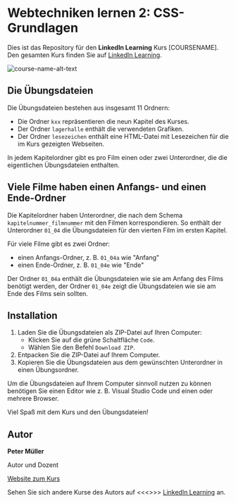 # Webtechniken lernen 2: CSS-Grundlagen

Dies ist das Repository für den **LinkedIn Learning** Kurs [COURSENAME]. Den gesamten Kurs finden Sie auf [LinkedIn Learning][lil-course-url].

![course-name-alt-text][lil-thumbnail-url]


## Die Übungsdateien 
Die Übungsdateien bestehen aus insgesamt 11 Ordnern: 

- Die Ordner `kxx` repräsentieren die neun Kapitel des Kurses.
- Der Ordner `lagerhalle` enthält die verwendeten Grafiken. 
- Der Ordner `lesezeichen` enthält eine HTML-Datei mit Lesezeichen für die im Kurs gezeigten Webseiten. 

In jedem Kapitelordner gibt es pro Film einen oder zwei Unterordner, die die eigentlichen Übungsdateien enthalten. 

## Viele Filme haben einen Anfangs- und einen Ende-Ordner 
Die Kapitelordner haben Unterordner, die nach dem Schema `kapitelnummer_filmnummer` mit den Filmen korrespondieren. So enthält der Unterordner `01_04` die Übungsdateien für den vierten Film im ersten Kapitel.

Für viele Filme gibt es zwei Ordner: 

- einen Anfangs-Ordner, z. B. `01_04a` wie "Anfang"
- einen Ende-Ordner, z. B. `01_04e` wie "Ende"

Der Ordner `01_04a` enthält die Übungsdateien wie sie am Anfang des Films benötigt werden, der Ordner `01_04e` zeigt die Übungsdateien wie sie am Ende des Films sein sollten. 


## Installation 
1. Laden Sie die Übungsdateien als ZIP-Datei auf Ihren Computer:   
    - Klicken Sie auf die grüne Schaltfläche `Code`.
    - Wählen Sie den Befehl `Download ZIP`. 
2. Entpacken Sie die ZIP-Datei auf Ihrem Computer. 
3. Kopieren Sie die Übungsdateien aus dem gewünschten Unterordner in einen Übungsordner. 

Um die Übungsdateien auf Ihrem Computer sinnvoll nutzen zu können benötigen Sie einen Editor wie z. B. Visual Studio Code und einen oder mehrere Browser. 

Viel Spaß mit dem Kurs und den Übungsdateien! 

## Autor
**Peter Müller**

Autor und Dozent

[Website zum Kurs](https://html-und-css.de/)

Sehen Sie sich andere Kurse des Autors auf <<<<Link aktualisieren>>>> [LinkedIn Learning](https://www.linkedin.com/learning/instructors/name_des_autors?u=104) an.

[lil-course-url]: https://www.linkedin.com/learning/
[lil-thumbnail-url]: https://
